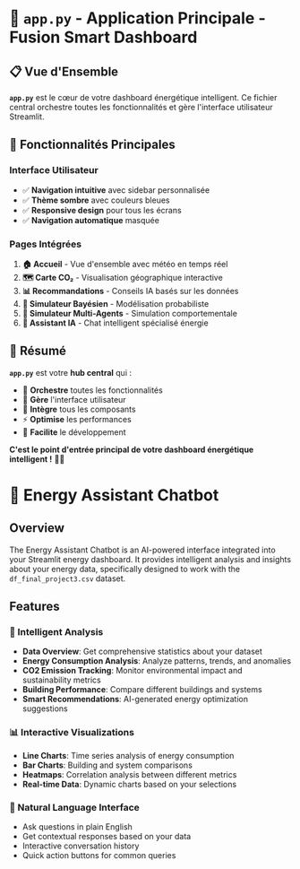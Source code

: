 # 🚀 `app.py` - Application Principale - Fusion Smart Dashboard

## 📋 **Vue d'Ensemble**

**`app.py`** est le cœur de votre dashboard énergétique intelligent. Ce fichier central orchestre toutes les fonctionnalités et gère l'interface utilisateur Streamlit.

## 🎯 **Fonctionnalités Principales**

### **Interface Utilisateur**
- ✅ **Navigation intuitive** avec sidebar personnalisée
- ✅ **Thème sombre** avec couleurs bleues
- ✅ **Responsive design** pour tous les écrans
- ✅ **Navigation automatique** masquée

### **Pages Intégrées**
1. **🏠 Accueil** - Vue d'ensemble avec météo en temps réel
2. **🗺️ Carte CO₂** - Visualisation géographique interactive
3. **📊 Recommandations** - Conseils IA basés sur les données
4. **🧠 Simulateur Bayésien** - Modélisation probabiliste
5. **🤖 Simulateur Multi-Agents** - Simulation comportementale
6. **💬 Assistant IA** - Chat intelligent spécialisé énergie
## 🎉 **Résumé**

**`app.py`** est votre **hub central** qui :
- 🎯 **Orchestre** toutes les fonctionnalités
- 🎨 **Gère** l'interface utilisateur
- 🔧 **Intègre** tous les composants
- ⚡ **Optimise** les performances
- 🚀 **Facilite** le développement

**C'est le point d'entrée principal de votre dashboard énergétique intelligent !** 🚀✨

# 🤖 Energy Assistant Chatbot

## Overview
The Energy Assistant Chatbot is an AI-powered interface integrated into your Streamlit energy dashboard. It provides intelligent analysis and insights about your energy data, specifically designed to work with the `df_final_project3.csv` dataset.

## Features

### 🧠 Intelligent Analysis
- **Data Overview**: Get comprehensive statistics about your dataset
- **Energy Consumption Analysis**: Analyze patterns, trends, and anomalies
- **CO2 Emission Tracking**: Monitor environmental impact and sustainability metrics
- **Building Performance**: Compare different buildings and systems
- **Smart Recommendations**: AI-generated energy optimization suggestions

### 📊 Interactive Visualizations
- **Line Charts**: Time series analysis of energy consumption
- **Bar Charts**: Building and system comparisons
- **Heatmaps**: Correlation analysis between different metrics
- **Real-time Data**: Dynamic charts based on your selections

### 💬 Natural Language Interface
- Ask questions in plain English
- Get contextual responses based on your data
- Interactive conversation history
- Quick action buttons for common queries

